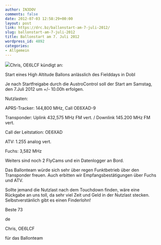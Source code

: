 ```yaml
---
author: IN3DOV
comments: false
date: 2012-07-03 12:58:29+00:00
layout: post
link: https://drc.bz/ballonstart-am-7-juli-2012/
slug: ballonstart-am-7-juli-2012
title: Ballonstart am 7. Juli 2012
wordpress_id: 4892
categories:
- Allgemein
---
```


[![](https://drc.bz/wp-content/uploads/2012/07/ballon.bmp)](https://drc.bz/wp-content/uploads/2012/07/ballon.bmp)Chris, OE6LCF kündigt an:

Start eines High Altitude Ballons anlässlich des Fielddays in Dobl

Je nach Startfreigabe durch die AustroControl soll der Start am Samstag, den 7.Juli 2012 um +/- 10.00h erfolgen.

Nutzlasten:

APRS-Tracker: 144,800 MHz, Call OE6XAD-9

Transponder: Uplink 432,575 MHz FM vert. / Downlink 145.200 MHz FM vert.

Call der Leitstation: OE6XAD

ATV: 1.255 analog vert.

Fuchs: 3,582 MHz

Weiters sind noch 2 FlyCams und ein Datenlogger an Bord.

Das Ballonteam würde sich sehr über regen Funktbetrieb über den Transponder freuen. Auch erbitten wir Empfangsbestätigungen über Fuchs und ATV.

Sollte jemand die Nutzlast nach dem Touchdown finden, wäre eine Rückgabe an uns toll, da sehr viel Zeit und Geld in der Nutzlast stecken. Selbstverstänlich gibt es einen Finderlohn!

Beste 73

de

Chris, OE6LCF

für das Ballonteam
